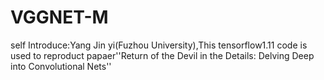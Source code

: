 # VGGNET-M
self Introduce:Yang Jin yi(Fuzhou University),This tensorflow1.11 code  is used to reproduct papaer''Return of the Devil in the Details: Delving Deep into Convolutional Nets'' 
